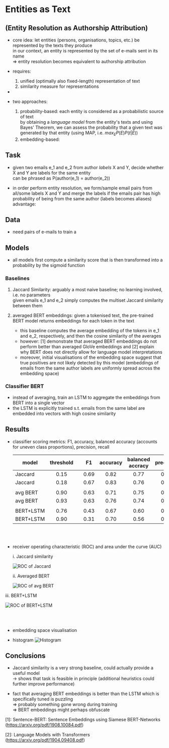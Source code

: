 # Entities as Text
## (Entity Resolution as Authorship Attribution)

- core idea: let entities (persons, organisations, topics, etc.) be represented by the texts they produce <br>
    in our context, an entity is represented by the set of e-mails sent in its name <br>
    => entity resolution becomes equivalent to authorship attribution
    
- requires: 
   1. unified (optimally also fixed-length) representation of text
   2. similarity measure for representations
   
- 
   
- two approaches:
   1. probability-based: each entity is considered as a probabilistic source of text <br>
      by obtaining a _language model_ from the entity's texts and using Bayes' Theorem, we can assess the probability
      that a given text was generated by that entity (using MAP, i.e. $max_E P(E)P(t|E)$)
   2. embedding-based: 



## Task

- given two emails e_1 and e_2 from author _labels_ X and Y, decide whether X and Y are labels for the same entity <br>
  can be phrased as P(author(e_1) = author(e_2))

- in order perform entity resolution, we form/sample email pairs from all/some labels X and Y and merge the labels if the emails pair has high probability of being from the same author (labels becomes aliases) <br>
    advantage: 
 
## Data

- need pairs of e-mails to train a 


## Models

- all models first compute a similarity score that is then transformed into a probability by the sigmoid function


### Baselines

 1. Jaccard Similarity: arguably a most naive baseline; no learning involved, i.e. no parameters <br>
    given emails e_1 and e_2 simply computes the multiset Jaccard similarity between them
   
 2. averaged BERT embeddings: given a tokenised text, the pre-trained BERT model returns embeddings for each token in the text
    - this baseline computes the average embedding of the tokens in e_1 and e_2, respectively, and then the cosine similarity of the averages
    - however: [1] demonstrate that averaged BERT embeddings do not perform better than averaged GloVe embeddings and [2] explain why BERT does not directly allow for language model interpretations
    - moreover, initial visualisations of the embedding space suggest that true positives are not likely detected by this model (embeddings of emails from the same author labels are uniformly spread across the embedding space)
    
    
### Classifier BERT

 - instead of averaging, train an LSTM to aggregate the embeddings from BERT into a single vector
 - the LSTM is explicitly trained s.t. emails from the same label are embedded into vectors with high cosine similarity
    
    
## Results


 - classifier scoring metrics: F1, accuracy, balanced accuracy (accounts for uneven class proportions), precision, recall
 

   | model     | threshold |   |  F1  | accuracy | balanced accracy | precision | recall |
   |-----------|:---------:|---|:----:|:--------:|:----------------:|:---------:|:------:|
   | Jaccard   |    0.15   |   | 0.69 |   0.82   |       0.77       |    0.72   |  0.66  |
   | Jaccard   |    0.18   |   | 0.67 |   0.83   |       0.76       |    0.81   |  0.57  |
   |           |           |   |      |          |                  |           |        |
   | avg BERT  |    0.90   |   | 0.63 |   0.71   |       0.75       |    0.51   |  0.83  |
   | avg BERT  |    0.93   |   | 0.63 |   0.76   |       0.74       |   0.59    |  0.69  |
   |           |           |   |      |          |                  |           |        |
   | BERT+LSTM |    0.76   |   | 0.43 |   0.67   |       0.60       |   0.44    |  0.42  |
   | BERT+LSTM |    0.90   |   | 0.31 |   0.70   |       0.56       |   0.49    |  0.23  |
   
   <br><br>
   
   
 - receiver operating characteristic (ROC) and area under the curve (AUC) 
 
   i. Jaccard similarity <br>
   
   ![ROC of Jaccard](https://github.com/pgroth/conversationkg/blob/master/embeddings_for_the_people/classifier_BERT/results/images/ROC_Jaccard.png)

   ii. Averaged BERT <br>
   
   ![ROC of avg BERT](https://github.com/pgroth/conversationkg/blob/master/embeddings_for_the_people/classifier_BERT/results/images/ROC_avg_BERT.png)
  
  iii. BERT+LSTM <br>
  
  ![ROC of BERT+LSTM](https://github.com/pgroth/conversationkg/blob/master/embeddings_for_the_people/classifier_BERT/results/images/ROC_LSTM%2BBERT.png)

   <br><br>
   
 - embedding space visualisation

 - histogram 
 ![Histogram](https://github.com/pgroth/conversationkg/tree/master/embeddings_for_the_people/classifier_BERT/results/images/negative_positive_histograms_LSTM+BERT.png)

## Conclusions

 - Jaccard similarity is a very strong baseline, could actually provide a useful model <br>
   -> shows that task is feasible in principle (additional heuristics could further improve performance)
 
 - fact that averaging BERT embeddings is better than the LSTM which is specifically tuned is puzzling <br>
   => probably something gone wrong during training <br>
   => BERT embeddings might perhaps obfuscate 
   



[1]: Sentence-BERT: Sentence Embeddings using Siamese BERT-Networks (https://arxiv.org/pdf/1908.10084.pdf)

[2]: Language Models with Transformers (https://arxiv.org/pdf/1904.09408.pdf)
